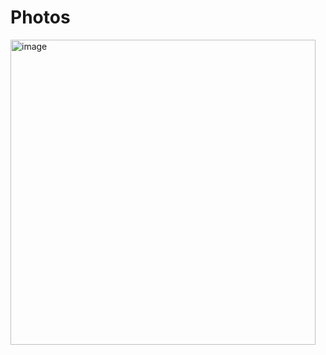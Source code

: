# Photos

<img width="488" alt="image" src="https://github.com/burninghg/Pics/assets/15249801/8b683177-c536-4e70-a376-0ec0d7438820">
